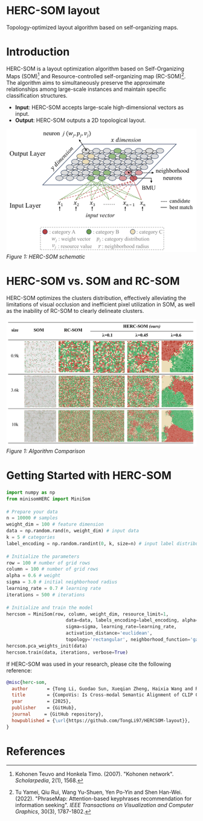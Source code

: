 # HERC-SOM layout
Topology-optimized layout algorithm based on self-organizing maps.

# Introduction
<!-- HERC-SOM是一种基于SOM（自组织映射）与RC-SOM的布局优化算法。该算法旨在同时保持实例间的近似关系以及特定的分类结构。
输入：HERC-SOM接受大规模高维向量作为输入。
输出：它能够生成反映数据内在拓扑结构的布局结果。
-->
HERC-SOM is a layout optimization algorithm based on Self-Organizing Maps (SOM)[^fn1] and Resource-controlled self-organizing map (RC-SOM)[^fn2]. The algorithm aims to simultaneously preserve the approximate relationships among large-scale instances and maintain specific classification structures.

- **Input**: HERC-SOM accepts large-scale high-dimensional vectors as input.
- **Output**: HERC-SOM outputs a 2D topological layout.

![HERC-SOM](./hercsom.png)
*Figure 1: HERC-SOM schematic*

# HERC-SOM vs. SOM and RC-SOM
<!-- HERC-SOM 优化了匹配簇的分布，有效缓解了 SOM 中出现的视觉遮挡和像素利用率低的限制，以及 RC-SOM 无法清晰划分簇的问题。-->
HERC-SOM optimizes the clusters distribution, effectively alleviating the limitations of visual occlusion and inefficient pixel utilization in SOM, as well as the inability of RC-SOM to clearly delineate clusters.


![Algorithm Comparison](./hercsom_compare.png)
*Figure 1: Algorithm Comparison*


# Getting Started with HERC-SOM

```python
import numpy as np
from minisomHERC import MiniSom

# Prepare your data
n = 10000 # samples
weight_dim = 100 # feature dimension
data = np.random.rand(n, weight_dim) # input data
k = 5 # categories
label_encoding = np.random.randint(0, k, size=n) # input label distributions

# Initialize the parameters
row = 100 # number of grid rows
column = 100 # number of grid rows
alpha = 0.6 # weight
sigma = 3.0 # initial neighborhood radius
learning_rate = 0.7 # learning rate 
iterations = 500 # iterations

# Initialize and train the model
hercsom = MiniSom(row, column, weight_dim, resource_limit=1,
                      data=data, labels_encoding=label_encoding, alpha=alpha,
                      sigma=sigma, learning_rate=learning_rate,
                      activation_distance='euclidean',
                      topology='rectangular', neighborhood_function='gaussian', random_seed=10)
hercsom.pca_weights_init(data)
hercsom.train(data, iterations, verbose=True)

```

If HERC-SOM was used in your research, please cite the following reference:
```bibtex
@misc{herc-som,
  author       = {Tong Li, Guodao Sun, Xueqian Zheng, Haixia Wang and Ronghua Liang},
  title        = {CompoVis: Is Cross-modal Semantic Alignment of CLIP Optimal? A Visual Analysis Attempt},
  year         = {2025},
  publisher    = {GitHub},
  journal     = {GitHub repository},
  howpublished = {\url{https://github.com/TongLi97/HERCSOM-layout}},
}
```

# References

[^fn1]: Kohonen Teuvo and Honkela Timo. (2007). "Kohonen network". *Scholarpedia*, 2(1), 1568.

[^fn2]: Tu Yamei, Qiu Rui, Wang Yu-Shuen, Yen Po-Yin and Shen Han-Wei. (2022). "PhraseMap: Attention-based keyphrases recommendation for information seeking". *IEEE Transactions on Visualization and Computer Graphics*, 30(3), 1787-1802.
